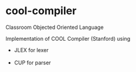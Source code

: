 # cool-compiler
Classroom Objected Oriented Language

Implementation of COOL Compiler (Stanford) using 
    </br><ul><li>JLEX for lexer</li>
    </br><li>CUP for parser</li></ul>
